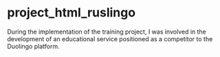 # project_html_ruslingo
During the implementation of the training project, I was involved in the development of an educational service positioned as a competitor to the Duolingo platform.
